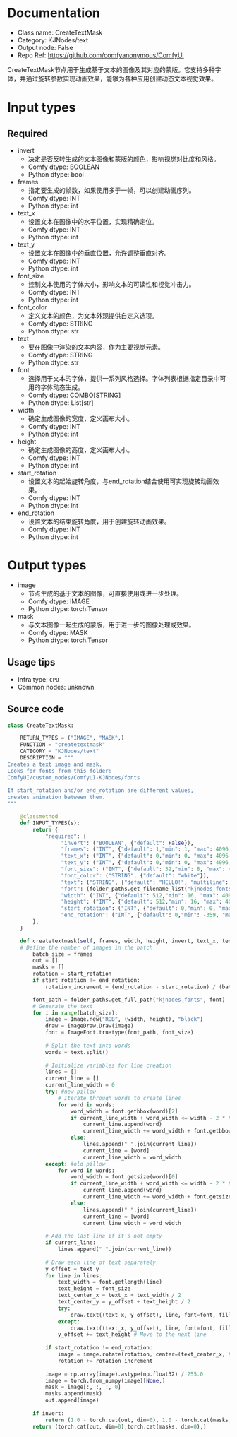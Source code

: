 
# Documentation
- Class name: CreateTextMask
- Category: KJNodes/text
- Output node: False
- Repo Ref: https://github.com/comfyanonymous/ComfyUI

CreateTextMask节点用于生成基于文本的图像及其对应的蒙版。它支持多种字体，并通过旋转参数实现动画效果，能够为各种应用创建动态文本视觉效果。

# Input types
## Required
- invert
    - 决定是否反转生成的文本图像和蒙版的颜色，影响视觉对比度和风格。
    - Comfy dtype: BOOLEAN
    - Python dtype: bool
- frames
    - 指定要生成的帧数，如果使用多于一帧，可以创建动画序列。
    - Comfy dtype: INT
    - Python dtype: int
- text_x
    - 设置文本在图像中的水平位置，实现精确定位。
    - Comfy dtype: INT
    - Python dtype: int
- text_y
    - 设置文本在图像中的垂直位置，允许调整垂直对齐。
    - Comfy dtype: INT
    - Python dtype: int
- font_size
    - 控制文本使用的字体大小，影响文本的可读性和视觉冲击力。
    - Comfy dtype: INT
    - Python dtype: int
- font_color
    - 定义文本的颜色，为文本外观提供自定义选项。
    - Comfy dtype: STRING
    - Python dtype: str
- text
    - 要在图像中渲染的文本内容，作为主要视觉元素。
    - Comfy dtype: STRING
    - Python dtype: str
- font
    - 选择用于文本的字体，提供一系列风格选择。字体列表根据指定目录中可用的字体动态生成。
    - Comfy dtype: COMBO[STRING]
    - Python dtype: List[str]
- width
    - 确定生成图像的宽度，定义画布大小。
    - Comfy dtype: INT
    - Python dtype: int
- height
    - 确定生成图像的高度，定义画布大小。
    - Comfy dtype: INT
    - Python dtype: int
- start_rotation
    - 设置文本的起始旋转角度，与end_rotation结合使用可实现旋转动画效果。
    - Comfy dtype: INT
    - Python dtype: int
- end_rotation
    - 设置文本的结束旋转角度，用于创建旋转动画效果。
    - Comfy dtype: INT
    - Python dtype: int

# Output types
- image
    - 节点生成的基于文本的图像，可直接使用或进一步处理。
    - Comfy dtype: IMAGE
    - Python dtype: torch.Tensor
- mask
    - 与文本图像一起生成的蒙版，用于进一步的图像处理或效果。
    - Comfy dtype: MASK
    - Python dtype: torch.Tensor


## Usage tips
- Infra type: `CPU`
- Common nodes: unknown


## Source code
```python
class CreateTextMask:

    RETURN_TYPES = ("IMAGE", "MASK",)
    FUNCTION = "createtextmask"
    CATEGORY = "KJNodes/text"
    DESCRIPTION = """
Creates a text image and mask.  
Looks for fonts from this folder:  
ComfyUI/custom_nodes/ComfyUI-KJNodes/fonts
  
If start_rotation and/or end_rotation are different values,  
creates animation between them.
"""

    @classmethod
    def INPUT_TYPES(s):
        return {
            "required": {
                 "invert": ("BOOLEAN", {"default": False}),
                 "frames": ("INT", {"default": 1,"min": 1, "max": 4096, "step": 1}),
                 "text_x": ("INT", {"default": 0,"min": 0, "max": 4096, "step": 1}),
                 "text_y": ("INT", {"default": 0,"min": 0, "max": 4096, "step": 1}),
                 "font_size": ("INT", {"default": 32,"min": 8, "max": 4096, "step": 1}),
                 "font_color": ("STRING", {"default": "white"}),
                 "text": ("STRING", {"default": "HELLO!", "multiline": True}),
                 "font": (folder_paths.get_filename_list("kjnodes_fonts"), ),
                 "width": ("INT", {"default": 512,"min": 16, "max": 4096, "step": 1}),
                 "height": ("INT", {"default": 512,"min": 16, "max": 4096, "step": 1}),
                 "start_rotation": ("INT", {"default": 0,"min": 0, "max": 359, "step": 1}),
                 "end_rotation": ("INT", {"default": 0,"min": -359, "max": 359, "step": 1}),
        },
    } 

    def createtextmask(self, frames, width, height, invert, text_x, text_y, text, font_size, font_color, font, start_rotation, end_rotation):
    # Define the number of images in the batch
        batch_size = frames
        out = []
        masks = []
        rotation = start_rotation
        if start_rotation != end_rotation:
            rotation_increment = (end_rotation - start_rotation) / (batch_size - 1)

        font_path = folder_paths.get_full_path("kjnodes_fonts", font)
        # Generate the text
        for i in range(batch_size):
            image = Image.new("RGB", (width, height), "black")
            draw = ImageDraw.Draw(image)
            font = ImageFont.truetype(font_path, font_size)
            
            # Split the text into words
            words = text.split()
            
            # Initialize variables for line creation
            lines = []
            current_line = []
            current_line_width = 0
            try: #new pillow  
                # Iterate through words to create lines
                for word in words:
                    word_width = font.getbbox(word)[2]
                    if current_line_width + word_width <= width - 2 * text_x:
                        current_line.append(word)
                        current_line_width += word_width + font.getbbox(" ")[2] # Add space width
                    else:
                        lines.append(" ".join(current_line))
                        current_line = [word]
                        current_line_width = word_width
            except: #old pillow             
                for word in words:
                    word_width = font.getsize(word)[0]
                    if current_line_width + word_width <= width - 2 * text_x:
                        current_line.append(word)
                        current_line_width += word_width + font.getsize(" ")[0] # Add space width
                    else:
                        lines.append(" ".join(current_line))
                        current_line = [word]
                        current_line_width = word_width
            
            # Add the last line if it's not empty
            if current_line:
                lines.append(" ".join(current_line))
            
            # Draw each line of text separately
            y_offset = text_y
            for line in lines:
                text_width = font.getlength(line)
                text_height = font_size
                text_center_x = text_x + text_width / 2
                text_center_y = y_offset + text_height / 2
                try:
                    draw.text((text_x, y_offset), line, font=font, fill=font_color, features=['-liga'])
                except:
                    draw.text((text_x, y_offset), line, font=font, fill=font_color)
                y_offset += text_height # Move to the next line
            
            if start_rotation != end_rotation:
                image = image.rotate(rotation, center=(text_center_x, text_center_y))
                rotation += rotation_increment
            
            image = np.array(image).astype(np.float32) / 255.0
            image = torch.from_numpy(image)[None,]
            mask = image[:, :, :, 0] 
            masks.append(mask)
            out.append(image)
            
        if invert:
            return (1.0 - torch.cat(out, dim=0), 1.0 - torch.cat(masks, dim=0),)
        return (torch.cat(out, dim=0),torch.cat(masks, dim=0),)

```
